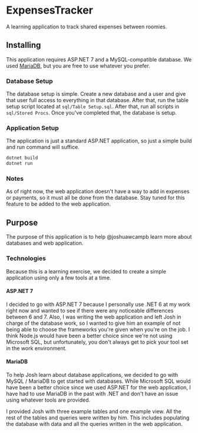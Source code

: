 
# ExpensesTracker
A learning application to track shared expenses between roomies.

## Installing
This application requires ASP.NET 7 and a MySQL-compatible database. We used [MariaDB](https://mariadb.com/), but you are free to use whatever you prefer.

### Database Setup
The database setup is simple. Create a new database and a user and give that user full access to everything in that database. After that, run the table setup script located at `sql/Table Setup.sql`. After that, run all scripts in `sql/Stored Procs`. Once you've completed that, the database is setup.

### Application Setup
The application is just a standard ASP.NET application, so just a simple build and run command will suffice.
```bash
dotnet build
dotnet run
```

### Notes
As of right now, the web application doesn't have a way to add in expenses or payments, so it must all be done from the database. Stay tuned for this feature to be added to the web application.

## Purpose
The purpose of this application is to help @joshuawcampb learn more about databases and web application.

### Technologies
Because this is a learning exercise, we decided to create a simple application using only a few tools at a time.

#### ASP.NET 7
I decided to go with ASP.NET 7 because I personally use .NET 6 at my work right now and wanted to see if there were any noticeable differences between 6 and 7. Also, I was writing the web application and left Josh in charge of the database work, so I wanted to give him an example of not being able to choose the frameworks you're given when you're on the job. I think Node.js would have been a better choice since we're not using Microsoft SQL, but unfortunately, you don't always get to pick your tool set in the work environment.

#### MariaDB
To help Josh learn about database applications, we decided to go with MySQL / MariaDB to get started with databases. While Microsoft SQL would have been a better choice since we used ASP.NET for the web application, I have had to use MariaDB in the past with .NET and don't have an issue using whatever tools are provided.

I provided Josh with three example tables and one example view. All the rest of the tables and queries were written by him. This includes populating the database with data and all the queries written in the web application.
